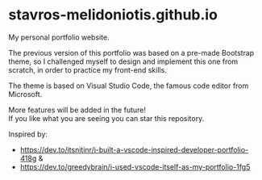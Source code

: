 # stavros-melidoniotis.github.io
My personal portfolio website.

The previous version of this portfolio was based on a pre-made Bootstrap theme, so I challenged myself to design and implement this one from scratch, in order to practice my front-end skills. 

The theme is based on Visual Studio Code, the famous code editor from Microsoft.         

More features will be added in the future!    
If you like what you are seeing you can star this repository.    

Inspired by:      
- https://dev.to/itsnitinr/i-built-a-vscode-inspired-developer-portfolio-418g &     
- https://dev.to/greedybrain/i-used-vscode-itself-as-my-portfolio-1fg5
